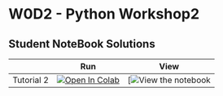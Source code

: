 # W0D2 - Python Workshop2

## Student NoteBook Solutions
|   | Run | View |
| - | --- | ---- |
| Tutorial 2 | [![Open In Colab](https://colab.research.google.com/assets/colab-badge.svg)](https://colab.research.google.com/drive/1m9RxCrhyi4fGBkCAOcr_qAoYiXt-HigG?usp=sharing) | [![View the notebook](https://nbviewer.jupyter.org/github/NeuromatchAcademy/course-content/blob/master/tutorials/W0D2_PythonWorkshop2/student/W0D2_Tutorial1.ipynb) |

